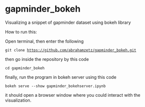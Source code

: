 # gapminder_bokeh
Visualizing a snippet of gapminder dataset using bokeh library

How to run this:

Open terminal, then enter the following

<code>git clone https://github.com/abrahamzetz/gapminder_bokeh.git</code>

then go inside the repository by this code

<code>cd gapminder_bokeh</code>

finally, run the program in bokeh server using this code

<code>bokeh serve --show gapminder_bokehserver.ipynb</code>

it should open a browser window where you could interact with the visualization.
